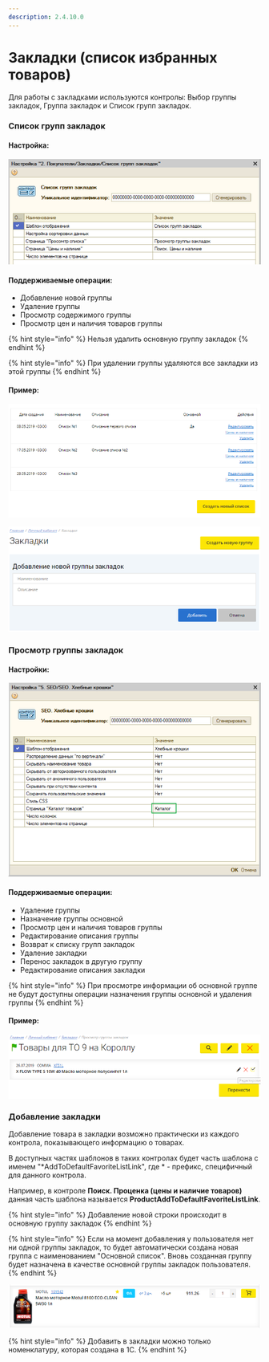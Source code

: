 ```yaml
---
description: 2.4.10.0
---
```


# Закладки \(список избранных товаров\)

Для работы с закладками используются контролы: Выбор группы закладок, Группа закладок и Список групп закладок.

### Список групп закладок

#### Настройка:

![&#x41D;&#x430;&#x441;&#x442;&#x440;&#x43E;&#x439;&#x43A;&#x430; &#x43A;&#x43E;&#x43D;&#x442;&#x440;&#x43E;&#x43B;&#x430; &quot;&#x421;&#x43F;&#x438;&#x441;&#x43E;&#x43A; &#x433;&#x440;&#x443;&#x43F;&#x43F; &#x437;&#x430;&#x43A;&#x43B;&#x430;&#x434;&#x43E;&#x43A;&quot;](../../.gitbook/assets/image%20%28350%29.png)



#### Поддерживаемые операции:

* Добавление новой группы
* Удаление группы
* Просмотр содержимого группы
* Просмотр цен и наличия товаров группы

{% hint style="info" %}
Нельзя удалить основную группу закладок
{% endhint %}

{% hint style="info" %}
При удалении группы удаляются все закладки из этой группы
{% endhint %}

#### Пример:

![&#x421;&#x43F;&#x438;&#x441;&#x43E;&#x43A; &#x433;&#x440;&#x443;&#x43F;&#x43F; &#x437;&#x430;&#x43A;&#x43B;&#x430;&#x434;&#x43E;&#x43A;](../../.gitbook/assets/image%20%28502%29.png)

![](../../.gitbook/assets/image%20%28187%29.png)

### Просмотр группы закладок

#### Настройки:

![&#x41D;&#x430;&#x441;&#x442;&#x440;&#x43E;&#x439;&#x43A;&#x438; &#x43A;&#x43E;&#x43D;&#x442;&#x440;&#x43E;&#x43B;&#x430; &quot;&#x413;&#x440;&#x443;&#x43F;&#x43F;&#x430; &#x437;&#x430;&#x43A;&#x43B;&#x430;&#x434;&#x43E;&#x43A;&quot;](../../.gitbook/assets/image%20%2840%29.png)

#### Поддерживаемые операции:

* Удаление группы
* Назначение группы основной
* Просмотр цен и наличия товаров группы
* Редактирование описания группы
* Возврат к списку групп закладок
* Удаление закладки
* Перенос закладок в другую группу
* Редактирование описания закладки

{% hint style="info" %}
При просмотре информации об основной группе не будут доступны операции назначения группы основной и удаления группы
{% endhint %}

#### Пример:

![](../../.gitbook/assets/image%20%28133%29.png)

### Добавление закладки

Добавление товара в закладки возможно практически из каждого контрола, показывающего информацию о товарах.

В доступных частях шаблонов в таких контролах будет часть шаблона с именем "\*AddToDefaultFavoriteListLink", где \* - префикс, специфичный для данного контрола.

Например, в контроле **Поиск. Проценка \(цены и наличие товаров\)** данная часть шаблона называется **ProductAddToDefaultFavoriteListLink**.

{% hint style="info" %}
Добавление новой строки происходит в основную группу закладок
{% endhint %}

{% hint style="info" %}
Если на момент добавления у пользователя нет ни одной группы закладок, то будет автоматически создана новая группа с наименованием "Основной список". Вновь созданная группу будет назначена в качестве основной группы закладок пользователя.
{% endhint %}

![](../../.gitbook/assets/image%20%28381%29.png)

{% hint style="info" %}
Добавить в закладки можно только номенклатуру, которая создана в 1С.
{% endhint %}

